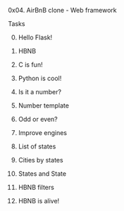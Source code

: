 0x04. AirBnB clone - Web framework

Tasks

0. Hello Flask!


1. HBNB


2. C is fun!


3. Python is cool!


4. Is it a number?


5. Number template


6. Odd or even?


7. Improve engines


8. List of states


9. Cities by states


10. States and State


11. HBNB filters


12. HBNB is alive!
